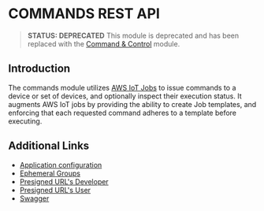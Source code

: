 # COMMANDS REST API

> **STATUS: DEPRECATED**
  This module is deprecated and has been replaced with the [Command & Control](../command-and-control/README.md) module.

## Introduction

The commands module utilizes [AWS IoT Jobs](https://docs.aws.amazon.com/iot/latest/developerguide/iot-jobs.html) to issue commands to a device or set of devices, and optionally inspect their execution status.  It augments AWS IoT jobs by providing the ability to create Job templates, and enforcing that each requested command adheres to a template before executing.

## Additional Links

- [Application configuration](docs/configuration.md)
- [Ephemeral Groups](docs/ephemeral-groups.md)
- [Presigned URL's Developer](docs/presigned-urls-developer.md)
- [Presigned URL's User](docs/presigned-urls-user.md)
- [Swagger](docs/swagger.yml)
